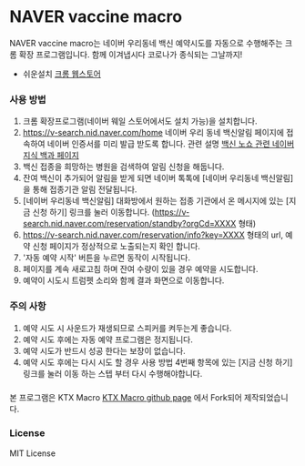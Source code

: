 # NAVER vaccine macro
NAVER vaccine macro는 네이버 우리동네 백신 예약시도를 자동으로 수행해주는 크롬 확장 프로그램입니다.
함께 이겨냅시다 코로나가 종식되는 그날까지!

- 쉬운설치 [크롬 웹스토어](https://chrome.google.com/webstore/detail/naver-vaccine-macro/alfhbmpnlhcpcjjaacapcdnggegicepl?hl=ko)

### 사용 방법
1. 크롬 확장프로그램(네이버 웨일 스토어에서도 설치 가능)을 설치합니다.
1. https://v-search.nid.naver.com/home 네이버 우리 동네 백신알림 페이지에 접속하여 네이버 인증서를 미리 발급 받도록 합니다. 관련 설명 [백신 노쇼 관련 네이버 지식 백과 페이지](https://terms.naver.com/entry.naver?docId=6417236&cid=43667&categoryId=43667)
1. 백신 접종을 희망하는 병원을 검색하여 알림 신청을 해둡니다.
1. 잔여 백신이 추가되어 알림을 받게 되면 네이버 톡톡에 [네이버 우리동네 백신알림]을 통해 접종기관 알림 전달됩니다. 
1. [네이버 우리동네 백신알림] 대화방에서 원하는 접종 기관에서 온 메시지에 있는 [지금 신청 하기] 링크를 눌러 이동합니다. (https://v-search.nid.naver.com/reservation/standby?orgCd=XXXX 형태)
1. https://v-search.nid.naver.com/reservation/info?key=XXXX 형태의 url, 예약 신청 페이지가 정상적으로 노출되는지 확인 합니다.
1. '자동 예약 시작' 버튼을 누르면 동작이 시작됩니다.
1. 페이지를 계속 새로고침 하며 잔여 수량이 있을 경우 예약을 시도합니다.
1. 예약이 시도시 트럼펫 소리와 함께 결과 화면으로 이동합니다.

### 주의 사항
1. 예약 시도 시 사운드가 재생되므로 스피커를 켜두는게 좋습니다.
1. 예약 시도 후에는 자동 예약 프로그램은 정지됩니다.
1. 예약 시도가 반드시 성공 한다는 보장이 없습니다.
1. 예약 시도 후에는 다시 시도 할 경우 사용 방법 4번째 항목에 있는 [지금 신청 하기] 링크를 눌러 이동 하는 스텝 부터 다시 수행해야합니다.

### 
본 프로그램은 KTX Macro
[KTX Macro github page](https://github.com/youngjin-k/ktx-macro) 
에서 Fork되어 제작되었습니다.

### License
MIT License
